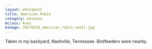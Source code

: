 ```yaml
---
layout: photopost 
title: American Robin
category: metazoa
mclass: Aves
mimage: 20170316_american_robin_small.jpg
---
```



Taken in my backyard, Nashville, Tennessee. Birdfeeders were nearby.
